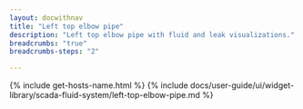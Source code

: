 ```yaml
---
layout: docwithnav
title: "Left top elbow pipe"
description: "Left top elbow pipe with fluid and leak visualizations."
breadcrumbs: "true"
breadcrumbs-steps: "2"

---
```

{% include get-hosts-name.html %}
{% include docs/user-guide/ui/widget-library/scada-fluid-system/left-top-elbow-pipe.md %}
